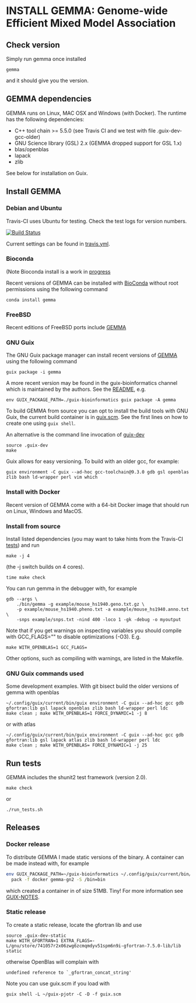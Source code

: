 # INSTALL GEMMA: Genome-wide Efficient Mixed Model Association

## Check version

Simply run gemma once installed

    gemma

and it should give you the version.

## GEMMA dependencies

GEMMA runs on Linux, MAC OSX and Windows (with Docker). The runtime
has the following dependencies:

* C++ tool chain >= 5.5.0 (see Travis CI and we test with file .guix-dev-gcc-older)
* GNU Science library (GSL) 2.x (GEMMA dropped support for GSL 1.x)
* blas/openblas
* lapack
* zlib

See below for installation on Guix.

## Install GEMMA

### Debian and Ubuntu

Travis-CI uses Ubuntu for testing. Check the test logs for version numbers.

[![Build Status](https://travis-ci.org/genetics-statistics/GEMMA.svg?branch=master)](https://travis-ci.org/genetics-statistics/GEMMA)

Current settings can be found in [travis.yml](.travis.yml).

### Bioconda

(Note Bioconda install is a work in [progress](https://github.com/genetics-statistics/GEMMA/issues/52)

Recent versions of GEMMA can be installed with
[BioConda](http://ddocent.com/bioconda/) without root permissions using the following
command

    conda install gemma

### FreeBSD

Recent editions of FreeBSD ports include [GEMMA](https://www.freebsd.org/cgi/ports.cgi?query=gemma&stype=all)

### GNU Guix

The GNU Guix package manager can install recent versions of [GEMMA](https://www.gnu.org/software/guix/packages/g.html)
using the following command

    guix package -i gemma

A more recent version may be found in the guix-bioinformatics channel
which is maintained by the authors. See the
[README](http://git.genenetwork.org/guix-bioinformatics/guix-bioinformatics), e.g.

    env GUIX_PACKAGE_PATH=./guix-bioinformatics guix package -A gemma

To build GEMMA from source you can opt to install the build tools with
GNU Guix, the current build container is in [guix.scm](guix.scm). See the first lines on how to create one using `guix shell`.

An alternative is the command line invocation of [guix-dev](./.guix-dev)

    source .guix-dev
    make

Guix allows for easy versioning. To build with an older gcc, for
example:

    guix environment -C guix --ad-hoc gcc-toolchain@9.3.0 gdb gsl openblas zlib bash ld-wrapper perl vim which

### Install with Docker

Recent version of GEMMA come with a 64-bit Docker image that should run
on Linux, Windows and MacOS.

### Install from source

Install listed dependencies (you may want to take hints from
the Travis-CI [tests](./.travis.yml)) and run

	make -j 4

(the -j switch builds on 4 cores).

	time make check

You can run gemma in the debugger with, for example

	gdb --args \
		./bin/gemma -g example/mouse_hs1940.geno.txt.gz \
		-p example/mouse_hs1940.pheno.txt -a example/mouse_hs1940.anno.txt \
		-snps example/snps.txt -nind 400 -loco 1 -gk -debug -o myoutput

Note that if you get <optimized out> warnings on inspecting variables you
should compile with GCC_FLAGS="" to disable optimizations (-O3). E.g.

    make WITH_OPENBLAS=1 GCC_FLAGS=

Other options, such as compiling with warnings, are listed in the
Makefile.

### GNU Guix commands used

Some development examples.  With git bisect build the older versions
of gemma with openblas

    ~/.config/guix/current/bin/guix environment -C guix --ad-hoc gcc gdb gfortran:lib gsl lapack openblas zlib bash ld-wrapper perl ldc
    make clean ; make WITH_OPENBLAS=1 FORCE_DYNAMIC=1 -j 8

or with atlas

    ~/.config/guix/current/bin/guix environment -C guix --ad-hoc gcc gdb gfortran:lib gsl lapack atlas zlib bash ld-wrapper perl ldc
    make clean ; make WITH_OPENBLAS= FORCE_DYNAMIC=1 -j 25

## Run tests

GEMMA includes the shunit2 test framework (version 2.0).

    make check

or

    ./run_tests.sh

## Releases

### Docker release

To distribute GEMMA I made static versions of the binary. A container
can be made instead with, for example

```sh
env GUIX_PACKAGE_PATH=~/guix-bioinformatics ~/.config/guix/current/bin/guix \
  pack -f docker gemma-gn2 -S /bin=bin
```

which created a container in of size 51MB. Tiny! For more information
see
[GUIX-NOTES](http://git.genenetwork.org/guix-bioinformatics/guix-notes/CONTAINERS.org).


### Static release

To create a static release, locate the gfortran lib and use

    source .guix-dev-static
    make WITH_GFORTRAN=1 EXTRA_FLAGS=-L/gnu/store/741057r2x06zwg6zcmqmdyv51spm6n9i-gfortran-7.5.0-lib/lib static

otherwise OpenBlas will complain with

    undefined reference to `_gfortran_concat_string'

Note you can use guix.scm if you load with

    guix shell -L ~/guix-pjotr -C -D -f guix.scm
